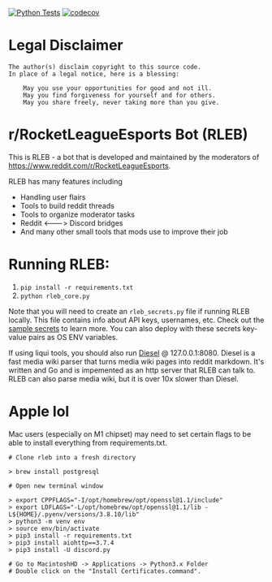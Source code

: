 [![Python Tests](https://github.com/J-Wass/RLEB/actions/workflows/main.yml/badge.svg?branch=main)](https://github.com/J-Wass/RLEB/actions/workflows/main.yml)
[![codecov](https://codecov.io/github/J-Wass/RLEB/branch/main/graph/badge.svg?token=51JCI81BGZ)](https://codecov.io/github/J-Wass/RLEB) 

# Legal Disclaimer

    The author(s) disclaim copyright to this source code.
    In place of a legal notice, here is a blessing:

    	May you use your opportunities for good and not ill.
    	May you find forgiveness for yourself and for others.
    	May you share freely, never taking more than you give.


# r/RocketLeagueEsports Bot (RLEB)

This is RLEB - a bot that is developed and maintained by the moderators of https://www.reddit.com/r/RocketLeagueEsports.

RLEB has many features including

- Handling user flairs
- Tools to build reddit threads
- Tools to organize moderator tasks
- Reddit <---> Discord bridges
- And many other small tools that mods use to improve their job

# Running RLEB:

1. `pip install -r requirements.txt`
2. `python rleb_core.py`

Note that you will need to create an `rleb_secrets.py` file if running RLEB locally. This file contains info about API keys, usernames, etc. Check out the [sample secrets](https://github.com/J-Wass/RLEB/blob/main/rleb_sample_secrets.py) to learn more. You can also deploy with these secrets key-value pairs as OS ENV variables.

If using liqui tools, you should also run [Diesel](https://github.com/J-Wass/Diesel) @ 127.0.0.1:8080. Diesel is a fast media wiki parser that turns media wiki pages into reddit markdown. It's written and Go and is impemented as an http server that RLEB can talk to. RLEB can also parse media wiki, but it is over 10x slower than Diesel.

# Apple lol

Mac users (especially on M1 chipset) may need to set certain flags to be able to install everything from requirements.txt.

	# Clone rleb into a fresh directory

	> brew install postgresql

	# Open new terminal window

	> export CPPFLAGS="-I/opt/homebrew/opt/openssl@1.1/include"
	> export LDFLAGS="-L/opt/homebrew/opt/openssl@1.1/lib -L${HOME}/.pyenv/versions/3.8.10/lib"
	> python3 -m venv env
	> source env/bin/activate
	> pip3 install -r requirements.txt
	> pip3 install aiohttp==3.7.4
	> pip3 install -U discord.py

	# Go to MacintoshHD -> Applications -> Python3.x Folder
	# Double click on the "Install Certificates.command".

